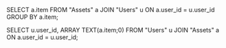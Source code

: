 SELECT a.item FROM "Assets" a
JOIN "Users" u ON a.user_id = u.user_id
GROUP BY a.item;

SELECT u.user_id, ARRAY TEXT(a.item;0) FROM "Users" u
JOIN "Assets" a ON a.user_id = u.user_id;
